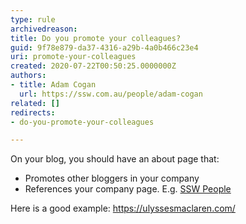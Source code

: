 ```yaml
---
type: rule
archivedreason: 
title: Do you promote your colleagues?
guid: 9f78e879-da37-4316-a29b-4a0b466c23e4
uri: promote-your-colleagues
created: 2020-07-22T00:50:25.0000000Z
authors:
- title: Adam Cogan
  url: https://ssw.com.au/people/adam-cogan
related: []
redirects:
- do-you-promote-your-colleagues

---
```


On your blog, you should have an about page that:

<!--endintro-->

* Promotes other bloggers in your company
* References your company page. E.g. [SSW People](https://www.ssw.com.au/people/)

Here is a good example: <https://ulyssesmaclaren.com/>

